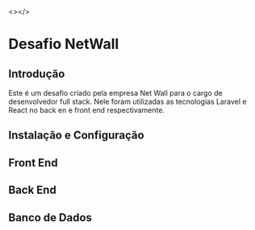 <></>
<h1>Desafio NetWall</h1>
<h2>Introdução</h2>
<p>Este é um desafio criado pela empresa Net Wall para o cargo de desenvolvedor full stack. Nele foram utilizadas as tecnologias Laravel e React no back en e front end respectivamente.</p>

<h2>Instalação e Configuração</h2>

<h2>Front End</h2>

<h2>Back End</h2>

<h2>Banco de Dados</h2>